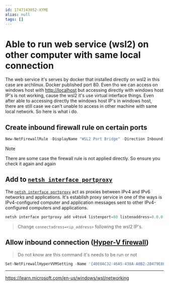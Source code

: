 ```yaml
---
id: 1747143052-XYME
alias: null
tags: []
---
```

# Able to run web service (wsl2) on other computer with same local connection

The web service it's serves by docker that installed directly on wsl2 in this case are archlinux. Docker published port 80. Even tho we can access on windows host with [http://localhost](http://localhost) but accessing directly with windows host IP's is not working, cause the wsl2 it's use virtual interface things. Even after able to accessing directly the windows host IP's in windows host, there are still case we can't unable to access in other machine with same local network. So here is what i do.
## Create inbound firewall rule on certain ports

```powershell
New-NetFirewallRule -DisplayName "WSL2 Port Bridge" -Direction Inbound -Action Allow -Protocol TCP -LocalPort 80,443,10000,3000,5000
```

> [!NOTE]
> There are some case the firewall rule is not applied directly. So ensure you check it again and again
## Add to [`netsh interface portproxy`](https://learn.microsoft.com/en-us/windows-server/networking/technologies/netsh/netsh-interface-portproxy)

The [`netsh interface portproxy`](https://learn.microsoft.com/en-us/windows-server/networking/technologies/netsh/netsh-interface-portproxy) act as proxies between IPv4 and IPv6 networks and applications. It's establish proxy service in one of the ways is IPv4-configured computer and application messages sent to other IPv4-configured computers and applications.

```powershell
netsh interface portproxy add v4tov4 listenport=80 listenaddress=0.0.0.0 connectport=80 connectaddress=192.168.48.167
```

 > Change `connectadress=<ip_address>` following the wsl2 IP's. 

## Allow inbound connection ([Hyper-V firewall](https://learn.microsoft.com/en-us/windows/security/operating-system-security/network-security/windows-firewall/hyper-v-firewall)) 

> Do not know are this command it's needs to be run or not

```powershell
Set-NetFirewallHyperVVMSetting -Name '{40E0AC32-46A5-438A-A0B2-2B479E8F2E90}' -DefaultInboundAction Allow
```

---

https://learn.microsoft.com/en-us/windows/wsl/networking